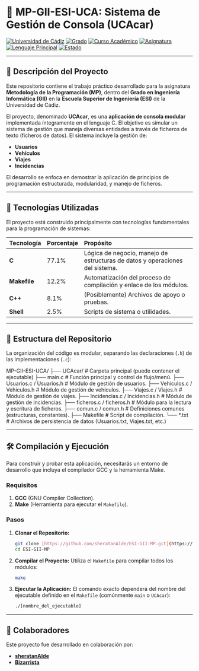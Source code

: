 # 🚗 MP-GII-ESI-UCA: Sistema de Gestión de Consola (UCAcar)

[![Universidad de Cádiz](https://img.shields.io/badge/Universidad%20de%20C%C3%A1diz-UCA-blue.svg)](https://www.uca.es/)
[![Grado](https://img.shields.io/badge/Grado-Ingenier%C3%ADa%20Inform%C3%A1tica%20(GII)-yellowgreen.svg)](#)
[![Curso Académico](https://img.shields.io/badge/Curso-2017%2F2018-red.svg)](#)
[![Asignatura](https://img.shields.io/badge/Asignatura-Metodolog%C3%ADa%20de%20la%20Programaci%C3%B3n%20(MP)-red.svg)](#)
[![Lenguaje Principal](https://img.shields.io/badge/Lenguaje-C%20(ANSI%20C)-brightgreen.svg)](#tecnolog%C3%ADas-utilizadas)
[![Estado](https://img.shields.io/badge/Estado-Archivado-lightgrey.svg)](#)

---

## 📄 Descripción del Proyecto

Este repositorio contiene el trabajo práctico desarrollado para la asignatura **Metodología de la Programación (MP)**, dentro del **Grado en Ingeniería Informática (GII)** en la **Escuela Superior de Ingeniería (ESI)** de la Universidad de Cádiz.

El proyecto, denominado **UCAcar**, es una **aplicación de consola modular** implementada íntegramente en el lenguaje C. El objetivo es simular un sistema de gestión que maneja diversas entidades a través de ficheros de texto (ficheros de datos). El sistema incluye la gestión de:

* **Usuarios**
* **Vehículos**
* **Viajes**
* **Incidencias**

El desarrollo se enfoca en demostrar la aplicación de principios de programación estructurada, modularidad, y manejo de ficheros.

---

## 🚀 Tecnologías Utilizadas

El proyecto está construido principalmente con tecnologías fundamentales para la programación de sistemas:

| Tecnología | Porcentaje | Propósito |
| :--- | :--- | :--- |
| **C** | 77.1% | Lógica de negocio, manejo de estructuras de datos y operaciones del sistema. |
| **Makefile** | 12.2% | Automatización del proceso de compilación y enlace de los módulos. |
| **C++** | 8.1% | (Posiblemente) Archivos de apoyo o pruebas. |
| **Shell** | 2.5% | Scripts de sistema o utilidades. |

---

## 📂 Estructura del Repositorio

La organización del código es modular, separando las declaraciones (`.h`) de las implementaciones (`.c`):

MP-GII-ESI-UCA/ ├── UCAcar/ # Carpeta principal (puede contener el ejecutable) ├── main.c # Función principal y control de flujo/menú. ├── Usuarios.c / Usuarios.h # Módulo de gestión de usuarios. ├── Vehiculos.c / Vehiculos.h # Módulo de gestión de vehículos. ├── Viajes.c / Viajes.h # Módulo de gestión de viajes. ├── Incidencias.c / Incidencias.h # Módulo de gestión de incidencias. ├── ficheros.c / ficheros.h # Módulo para la lectura y escritura de ficheros. ├── comun.c / comun.h # Definiciones comunes (estructuras, constantes). ├── Makefile # Script de compilación. └── *.txt # Archivos de persistencia de datos (Usuarios.txt, Viajes.txt, etc.)


---

## 🛠️ Compilación y Ejecución

Para construir y probar esta aplicación, necesitarás un entorno de desarrollo que incluya el compilador GCC y la herramienta Make.

### Requisitos

1.  **GCC** (GNU Compiler Collection).
2.  **Make** (Herramienta para ejecutar el `Makefile`).

### Pasos

1.  **Clonar el Repositorio:**
    ```bash
    git clone [https://github.com/sheratanAlde/ESI-GII-MP.git](https://github.com/sheratanAlde/ESI-GII-MP.git)
    cd ESI-GII-MP
    ```

2.  **Compilar el Proyecto:**
    Utiliza el `Makefile` para compilar todos los módulos:
    ```bash
    make
    ```

3.  **Ejecutar la Aplicación:**
    El comando exacto dependerá del nombre del ejecutable definido en el `Makefile` (comúnmente `main` o `UCAcar`):
    ```bash
    ./[nombre_del_ejecutable]
    ```

---

## 🤝 Colaboradores

Este proyecto fue desarrollado en colaboración por:

* **[sheratanAlde](https://github.com/sheratanAlde)**
* **[Bizarrista](https://github.com/Bizarrista)**
